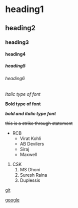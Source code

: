 # heading1
## heading2
### heading3
#### heading4
##### heading5
###### heading6

*Italic type of font*

**Bold type of font**

***bold and italic type font***

~~this is a strike through statement~~

* RCB
  * Virat Kohli
  * AB Devilers
  * Siraj
  * Maxwell
1. CSK
    1. MS Dhoni
    2. Suresh Raina
    3. Duplessis

[git](https://git-scm.com/)

[google](https://www.google.com/)
